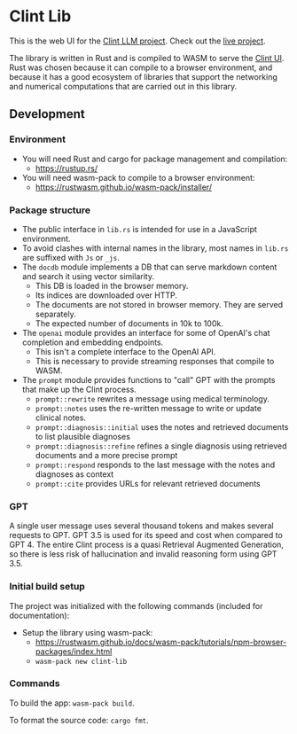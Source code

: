 # Clint Lib

This is the web UI for the [Clint LLM project](https://github.com/clint-llm/clint-llm.github.io).
Check out the [live project](https://clint-llm.github.io).

The library is written in Rust and is compiled to WASM to serve the [Clint UI](https://github.com/clint-llm/clint/clint-ui).
Rust was chosen because it can compile to a browser environment,
and because it has a good ecosystem of libraries that support the networking and numerical computations that are carried out in this library.

## Development

### Environment

- You will need Rust and cargo for package management and compilation:
  - <https://rustup.rs/>
- You will need wasm-pack to compile to a browser environment:
  - <https://rustwasm.github.io/wasm-pack/installer/>

### Package structure

- The public interface in `lib.rs` is intended for use in a JavaScript environment.
- To avoid clashes with internal names in the library,
  most names in `lib.rs` are suffixed with `Js` or `_js`.
- The `docdb` module implements a DB that can serve markdown content and search it using vector similarity.
  - This DB is loaded in the browser memory.
  - Its indices are downloaded over HTTP.
  - The documents are not stored in browser memory. They are served separately.
  - The expected number of documents in 10k to 100k.
- The `openai` module provides an interface for some of OpenAI's chat completion and embedding endpoints.
  - This isn't a complete interface to the OpenAI API.
  - This is necessary to provide streaming responses that compile to WASM.
- The `prompt` module provides functions to "call" GPT with the prompts that make up the Clint process.
  - `prompt::rewrite` rewrites a message using medical terminology.
  - `prompt::notes` uses the re-written message to write or update clinical notes.
  - `prompt::diagnosis::initial` uses the notes and retrieved documents to list plausible diagnoses
  - `prompt::diagnosis::refine` refines a single diagnosis using retrieved documents and a more precise prompt
  - `prompt::respond` responds to the last message with the notes and diagnoses as context
  - `prompt::cite` provides URLs for relevant retrieved documents

### GPT

A single user message uses several thousand tokens and makes several requests to GPT.
GPT 3.5 is used for its speed and cost when compared to GPT 4.
The entire Clint process is a quasi Retrieval Augmented Generation,
so there is less risk of hallucination and invalid reasoning form using GPT 3.5.

### Initial build setup

The project was initialized with the following commands (included for documentation):

- Setup the library using wasm-pack:
  - <https://rustwasm.github.io/docs/wasm-pack/tutorials/npm-browser-packages/index.html>
  - `wasm-pack new clint-lib`

### Commands

To build the app: `wasm-pack build`.

To format the source code: `cargo fmt`.
